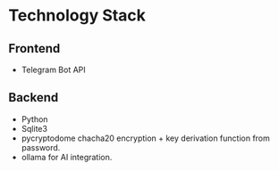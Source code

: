 # Technology Stack

## Frontend

- Telegram Bot API

## Backend

- Python
- Sqlite3
- pycryptodome chacha20 encryption + key derivation function from password.
- ollama for AI integration.